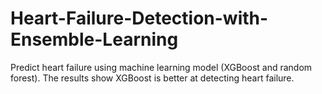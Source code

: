 # Heart-Failure-Detection-with-Ensemble-Learning
Predict heart failure using machine learning model (XGBoost and random forest). The results show XGBoost is better at detecting heart failure.
